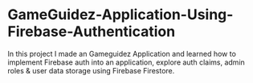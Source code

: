 # GameGuidez-Application-Using-Firebase-Authentication
In this project I made an Gameguidez Application and learned  how to implement Firebase auth into an application, explore auth claims, admin roles &amp; user data storage using Firebase Firestore.
